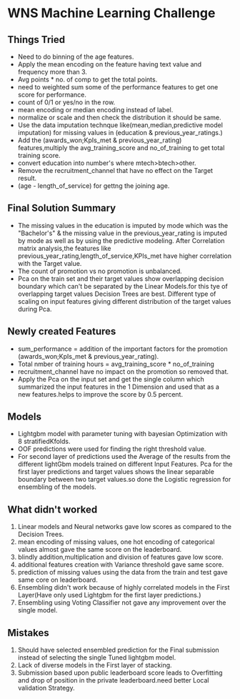 # WNS Machine Learning Challenge
## Things Tried
- Need to do binning of the age features.
- Apply the mean encoding on the feature having text value and frequency more than 3.
- Avg points * no. of comp to get the total points.
- need to weighted sum some of the performance features to get one score for performance.
- count of 0/1 or yes/no in the row.
- mean encoding or median encoding instead of label.
- normalize or scale and then check the distribution it should be same.
- Use the data imputation technque like(mean,median,predictive model imputation) for missing values in (education & previous_year_ratings.)
- Add the (awards_won;KpIs_met & previous_year_rating) features,multiply the avg_training_score and no_of_training to get total training score.
- convert education into number's where mtech>btech>other.
- Remove the recruitment_channel that have no effect on the Target result.
- (age - length_of_service) for gettng the joining age.

## Final Solution Summary
- The missing values in the education is imputed by mode which was the "Bachelor's" & the missing value in the previous_year_rating is imputed by mode as well as by using the predictive modeling.
After Correlation matrix analysis,the features like previous_year_rating,length_of_service,KPIs_met have higher correlation with the Target value.
- The count of promotion vs no promotion is unbalanced.
- Pca on the train set and their target values show overlapping decision boundary which can't be separated by the Linear Models.for this tye of overlapping target values Decision Trees are best.
Different type of scaling on input features giving different distribution of the target values during Pca.

## Newly created Features
- sum_performance = addition of the important factors for the promotion (awards_won;KpIs_met & previous_year_rating).
- Total nmber of training hours = avg_training_score * no_of_training
- recruitment_channel have no impact on the promotion so removed that.
- Apply the Pca on the input set and get the single column which summarized the input features in the 1 Dimension and used that as a new features.helps to improve the score by 0.5 percent.

## Models
- Lightgbm model with parameter tuning with bayesian Optimization with 8 stratifiedKfolds.
- OOF predictions were used for finding the right threshold value.
- For second layer of predictions used the Average of the results from the different lightGbm models trained on different Input Features.
Pca for the first layer predictions and target values shows the linear separable boundary between two target values.so done the Logistic regression for ensembling of the models.

## What didn't worked
1. Linear models and Neural networks gave low scores as compared to the Decision Trees.
2. mean encoding of missing values, one hot encoding of categorical values almost gave the same score on the leaderboard.
3. blindly addition,multiplication and division of features gave low score.
4. additional features creation with Variance threshold gave same score.
5. prediction of missing values using the data from the train and test gave same core on leaderboard.
6. Ensembling didn't work because of highly correlated models in the First Layer(Have only used Lightgbm for the first layer predictions.)
7. Ensembling using Voting Classifier not gave any improvement over the single model.

## Mistakes
1. Should have selected ensembled prediction for the Final submission instead of selecting the single Tuned lightgbm model.
2. Lack of diverse models in the First layer of stacking.
3. Submission based upon public leaderboard score leads to Overfitting and drop of position in the private leaderboard.need better Local validation Strategy.

